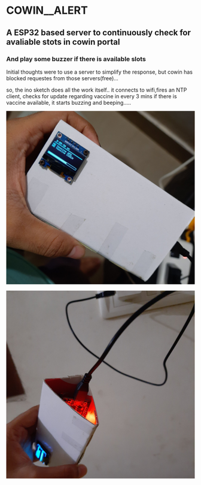 # COWIN__ALERT
## A ESP32 based server to continuously check for avaliable stots in cowin portal
### And play some buzzer if there is available slots

Initial thoughts were to use a server to simplify the response, but cowin has blocked requestes from those servers(free)...

so, the ino sketch does all the work itself..
it connects to wifi,fires an NTP client, checks for update regarding vaccine in every 3 mins
if there is vaccine available, it starts buzzing and beeping.....

![picture 1](./ex/ex1.jpg)

![GitHub Logo](./ex/ex2.jpg)
